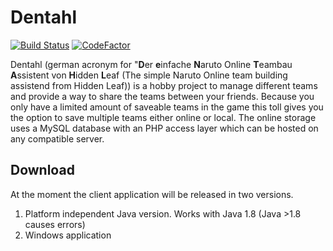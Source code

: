 # Dentahl

[![Build Status](https://travis-ci.org/Clayn/dentahl.svg?branch=master)](https://travis-ci.org/Clayn/dentahl) [![CodeFactor](https://www.codefactor.io/repository/github/clayn/dentahl/badge)](https://www.codefactor.io/repository/github/clayn/dentahl)

Dentahl (german acronym for "**D**er **e**infache **N**aruto Online **T**eambau **A**ssistent von **H**idden **L**eaf (The simple Naruto Online team building assistend from Hidden Leaf)) is a hobby project to manage different teams and provide a way to share the teams between your friends. 
Because you only have a limited amount of saveable teams in the game this toll gives you the option to save multiple teams either online or local. 
The online storage uses a MySQL database with an PHP access layer which can be hosted on any compatible server. 

## Download
At the moment the client application will be released in two versions.

 1. Platform independent Java version. Works with Java 1.8 (Java >1.8 causes errors)
 2. Windows application

<!--stackedit_data:
eyJoaXN0b3J5IjpbLTEzNTAxMzk1ODQsODAxMTczMTUxXX0=
-->
